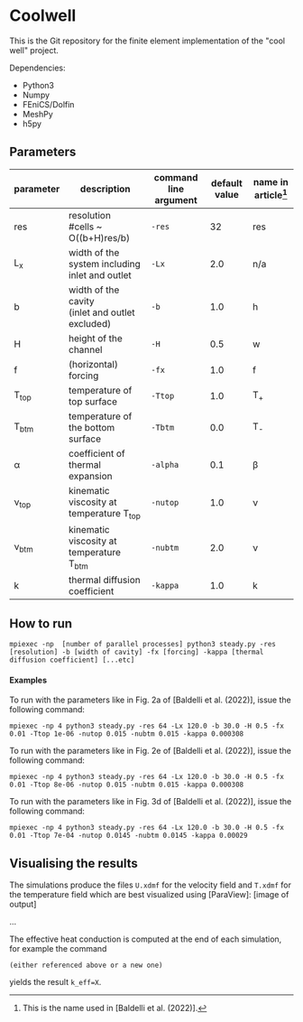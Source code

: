 # Coolwell

This is the Git repository for the finite element implementation of the "cool well" project.

Dependencies:
* Python3
* Numpy
* FEniCS/Dolfin
* MeshPy
* h5py

## Parameters

| parameter | description               | command line argument | default value | name in article[^1] |
|-----------|---------------------------|-----------------------|---------------|---------------------|
| res       | resolution <br>#cells ~ O((b+H)res/b) | `-res`                | 32            | res                 |
| L<sub>x     | width of the system including inlet and outlet | `-Lx`    | 2.0 | n/a |
| b         | width of the cavity <br>(inlet and outlet excluded)| `-b`   | 1.0 | h |
| H         | height of the channel | `-H` | 0.5 | w |
| f         |(horizontal) forcing      | `-fx`                 | 1.0           | f       |
|T<sub>top  | temperature of top surface | `-Ttop`    | 1.0 | T<sub>+ |
|T<sub>btm  | temperature of the bottom surface | `-Tbtm` | 0.0 | T<sub>- |
| &alpha;    | coefficient of thermal expansion | `-alpha` | 0.1 | &beta; |
| &nu;<sub>top | kinematic viscosity at temperature T<sub>top | `-nutop` | 1.0 | &nu; |
| &nu;<sub>btm | kinematic viscosity at temperature T<sub>btm | `-nubtm` | 2.0 | &nu; |
| k           | thermal diffusion coefficient | `-kappa` | 1.0 | k |
[^1]: This is the name used in [Baldelli et al. (2022)].

## How to run
```
mpiexec -np  [number of parallel processes] python3 steady.py -res [resolution] -b [width of cavity] -fx [forcing] -kappa [thermal diffusion coefficient] [...etc]
```
#### Examples
  
To run with the parameters like in Fig. 2a of [Baldelli et al. (2022)], issue the following command:
 
```
mpiexec -np 4 python3 steady.py -res 64 -Lx 120.0 -b 30.0 -H 0.5 -fx 0.01 -Ttop 1e-06 -nutop 0.015 -nubtm 0.015 -kappa 0.000308
```
    
To run with the parameters like in Fig. 2e of [Baldelli et al. (2022)], issue the following command:
 
```
mpiexec -np 4 python3 steady.py -res 64 -Lx 120.0 -b 30.0 -H 0.5 -fx 0.01 -Ttop 8e-06 -nutop 0.015 -nubtm 0.015 -kappa 0.000308
```
  
To run with the parameters like in Fig. 3d of [Baldelli et al. (2022)], issue the following command:
 
```
mpiexec -np 4 python3 steady.py -res 64 -Lx 120.0 -b 30.0 -H 0.5 -fx 0.01 -Ttop 7e-04 -nutop 0.0145 -nubtm 0.0145 -kappa 0.00029
```
  
 ## Visualising the results
The simulations produce the files `U.xdmf` for the velocity field and `T.xdmf` for the temperature field which are best visualized using [ParaView]:
[image of output]

...

The effective heat conduction is computed at the end of each simulation, for example the command
```
(either referenced above or a new one)
```
yields the result `k_eff=X`.
</md>
